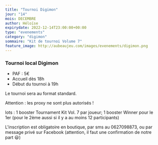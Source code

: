 ```yaml
---
title: "Tournoi Digimon"
jour: "14"
mois: DECEMBRE
author: Héloïse
expirydate: 2022-12-14T23:00:00+00:00
type: "evenements"
category: "digimon"
sommaire: "Kit de tournoi Volume 7"
feature_image: http://aubeaujeu.com/images/evenements/digimon.png
---
```

### Tournoi local Digimon



* PAF : 5€
* Accueil dès 18h
* Début du tournoi à 19h


Le tournoi sera au format standard.

Attention : les proxy ne sont plus autorisés !

lots :
1 booster Tournament Kit Vol. 7 par joueur;
1 booster Winner pour le 1er (pour le 2ème aussi si il y a au moins 12 participants)

L'inscription est obligatoire en boutique, par sms au 0627098873, ou par message privé sur Facebook (attention, il faut une confirmation de notre part 😃)
